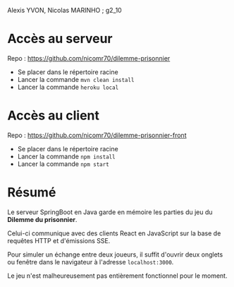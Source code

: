 Alexis YVON, Nicolas MARINHO  ; g2_10

# Accès au serveur

Repo : https://github.com/nicomr70/dilemme-prisonnier

- Se placer dans le répertoire racine
- Lancer la commande `mvn clean install`
- Lancer la commande `heroku local`

# Accès au client

Repo : https://github.com/nicomr70/dilemme-prisonnier-front

- Se placer dans le répertoire racine
- Lancer la commande `npm install`
- Lancer la commande `npm start`

# Résumé

Le serveur SpringBoot en Java garde en mémoire les parties du jeu du **Dilemme du prisonnier**.

Celui-ci communique avec des clients React en JavaScript sur la base de requêtes HTTP et d'émissions SSE.

Pour simuler un échange entre deux joueurs, il suffit d'ouvrir deux onglets ou fenêtre dans le navigateur à l'adresse `localhost:3000`.

Le jeu n'est malheureusement pas entièrement fonctionnel pour le moment.